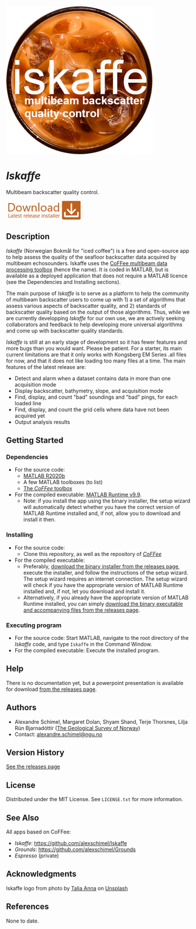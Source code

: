 ![alt text](https://github.com/alexschimel/Iskaffe/blob/main/Iskaffe_resources/splash.png?raw=true)

# *Iskaffe* 

Multibeam backscatter quality control.

[![](https://github.com/alexschimel/Iskaffe/blob/main/Iskaffe_resources/download.png?raw=true)](https://github.com/alexschimel/Iskaffe/releases/download/v0.1.2/iskaffe_v012_setup.exe)

## Description

*Iskaffe* (Norwegian Bokmål for "iced coffee") is a free and open-source app to help assess the quality of the seafloor backscatter data acquired by multibeam echosounders. Iskaffe uses the [CoFFee multibeam data processing toolbox](https://github.com/alexschimel/CoFFee) (hence the name). It is coded in MATLAB, but is available as a deployed application that does not require a MATLAB licence (see the Dependencies and Installing sections).

The main purpose of *Iskaffe* is to serve as a platform to help the community of multibeam backscatter users to come up with 1) a set of algorithms that assess various aspects of backscatter quality, and 2) standards of backscatter quality based on the output of those algorithms. Thus, while we are currently developping *Iskaffe* for our own use, we are actively seeking collaborators and feedback to help developing more universal algorithms and come up with backscatter quality standards.

*Iskaffe* is still at an early stage of development so it has fewer features and more bugs than you would want. Please be patient. For a starter, its main current limitations are that it only works with Kongsberg EM Series .all files for now, and that it does not like loading too many files at a time. The main features of the latest release are:
* Detect and alarm when a dataset contains data in more than one acquisition mode
* Display backscatter, bathymetry, slope, and acquisition mode
* Find, display, and count "bad" soundings and "bad" pings, for each loaded line
* Find, display, and count the grid cells where data have not been acquired yet
* Output analysis results

## Getting Started

### Dependencies

* For the source code:
  * [MATLAB R2020b](https://au.mathworks.com/products/get-matlab.html)
  * A few MATLAB toolboxes (to list)
  * [The *CoFFee* toolbox](https://github.com/alexschimel/CoFFee)
* For the compiled executable: [MATLAB Runtime v9.9](https://au.mathworks.com/products/compiler/matlab-runtime.html).
  * Note: if you install the app using the binary installer, the setup wizard will automatically detect whether you have the correct version of MATLAB Runtime installed and, if not, allow you to download and install it then.

### Installing

* For the source code: 
  * Clone this repository, as well as the repository of [*CoFFee*](https://github.com/alexschimel/CoFFee)
* For the compiled executable: 
  * Preferably, [download the binary installer from the releases page](https://github.com/alexschimel/Iskaffe/releases), execute the installer, and follow the instructions of the setup wizard. The setup wizard requires an internet connection. The setup wizard will check if you have the appropriate version of MATLAB Runtime installed and, if not, let you download and install it.
  * Alternatively, if you already have the appropriate version of MATLAB Runtime installed, you can simply [download the binary executable and accompanying files from the releases page](https://github.com/alexschimel/Iskaffe/releases).

### Executing program

* For the source code: Start MATLAB, navigate to the root directory of the *Iskaffe* code, and type `Iskaffe` in the Command Window.
* For the compiled executable: Execute the installed program.

## Help

There is no documentation yet, but a powerpoint presentation is available for download [from the releases page](https://github.com/alexschimel/Iskaffe/releases).

## Authors

* Alexandre Schimel, Margaret Dolan, Shyam Shand, Terje Thorsnes, Lilja Rún Bjarnadóttir ([The Geological Survey of Norway](https://www.ngu.no))
* Contact: alexandre.schimel@ngu.no

## Version History

[See the releases page](https://github.com/alexschimel/Iskaffe/releases)

## License

Distributed under the MIT License. See `LICENSE.txt` for more information.

## See Also

All apps based on CoFFee:
* *Iskaffe*: https://github.com/alexschimel/Iskaffe
* *Grounds*: https://github.com/alexschimel/Grounds
* *Espresso* (private)


## Acknowledgments

Iskaffe logo from photo by [Talia Anna](https://unsplash.com/photos/kZt3uHtIyiI) on [Unsplash](https://unsplash.com)

## References 

None to date.
